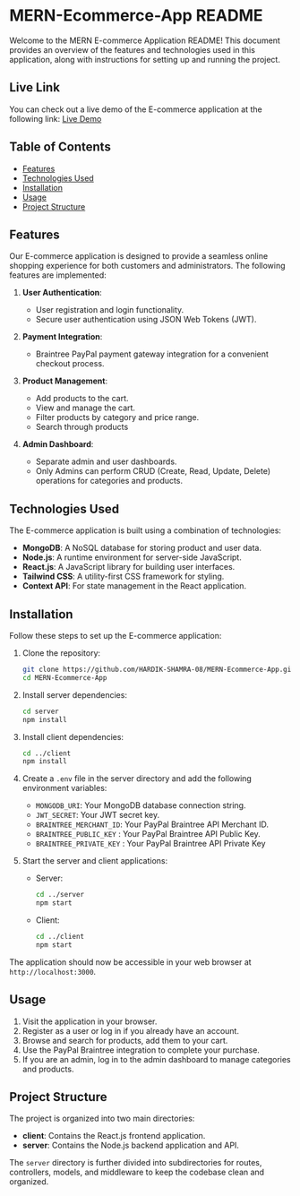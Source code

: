 # MERN-Ecommerce-App README

Welcome to the MERN E-commerce Application README! This document provides an overview of the features and technologies used in this application, along with instructions for setting up and running the project.

## Live Link 
You can check out a live demo of the E-commerce application at the following link: [Live Demo]([https://erin-jealous-armadillo.cyclic.app/])

## Table of Contents

- [Features](#features)
- [Technologies Used](#technologies-used)
- [Installation](#installation)
- [Usage](#usage)
- [Project Structure](#project-structure)

## Features

Our E-commerce application is designed to provide a seamless online shopping experience for both customers and administrators. The following features are implemented:

1. **User Authentication**:
   - User registration and login functionality.
   - Secure user authentication using JSON Web Tokens (JWT).

2. **Payment Integration**:
   - Braintree PayPal payment gateway integration for a convenient checkout process.

3. **Product Management**:
   - Add products to the cart.
   - View and manage the cart.
   - Filter products by category and price range.
   - Search through products
   
4. **Admin Dashboard**:
   - Separate admin and user dashboards.
   - Only Admins can perform CRUD (Create, Read, Update, Delete) operations for categories and products.
   
## Technologies Used

The E-commerce application is built using a combination of technologies:

- **MongoDB**: A NoSQL database for storing product and user data.
- **Node.js**: A runtime environment for server-side JavaScript.
- **React.js**: A JavaScript library for building user interfaces.
- **Tailwind CSS**: A utility-first CSS framework for styling.
- **Context API**: For state management in the React application.

## Installation

Follow these steps to set up the E-commerce application:

1. Clone the repository:
   ```bash
   git clone https://github.com/HARDIK-SHAMRA-08/MERN-Ecommerce-App.git
   cd MERN-Ecommerce-App
   ```

2. Install server dependencies:
   ```bash
   cd server
   npm install
   ```

3. Install client dependencies:
   ```bash
   cd ../client
   npm install
   ```

4. Create a `.env` file in the server directory and add the following environment variables:
   - `MONGODB_URI`: Your MongoDB database connection string.
   - `JWT_SECRET`: Your JWT secret key.
   - `BRAINTREE_MERCHANT_ID`: Your PayPal Braintree API Merchant ID.
   - `BRAINTREE_PUBLIC_KEY` : Your PayPal Braintree API Public Key.
   - `BRAINTREE_PRIVATE_KEY` : Your PayPal Braintree API Private Key

5. Start the server and client applications:
   - Server:
     ```bash
     cd ../server
     npm start
     ```
   - Client:
     ```bash
     cd ../client
     npm start
     ```

The application should now be accessible in your web browser at `http://localhost:3000`.

## Usage

1. Visit the application in your browser.
2. Register as a user or log in if you already have an account.
3. Browse and search for products, add them to your cart.
4. Use the PayPal Braintree integration to complete your purchase.
5. If you are an admin, log in to the admin dashboard to manage categories and products.

## Project Structure

The project is organized into two main directories:

- **client**: Contains the React.js frontend application.
- **server**: Contains the Node.js backend application and API.

The `server` directory is further divided into subdirectories for routes, controllers, models, and middleware to keep the codebase clean and organized.
